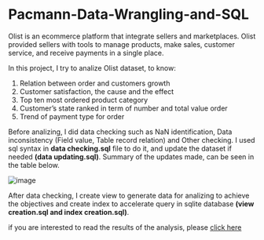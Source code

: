 # Pacmann-Data-Wrangling-and-SQL

Olist is an ecommerce platform that integrate sellers and marketplaces. 
Olist provided sellers with tools to manage products, make sales, customer service, and receive payments in a single place.

In this project, I try to analize Olist dataset, to know:

1. Relation between order and customers growth
2. Customer satisfaction, the cause and the effect 
3. Top ten most ordered product category
4. Customer’s state ranked in term of number and total value order
5. Trend of payment type for order

Before analizing, I did data checking such as NaN identification, Data inconsistency (Field value, Table record relation) and Other checking. 
I used sql syntax in <b>data checking.sql</b> file to  do it, and update the dataset if needed <b>(data updating.sql)</b>. 
Summary of the updates made, can be seen in the table below.

![image](https://user-images.githubusercontent.com/116284597/216281775-0bacbc14-1af2-4525-8224-26e9cac17ca3.png)

After data checking, I create view to generate data for analizing to achieve the objectives 
and create index to accelerate query in sqlite database <b>(view creation.sql and index creation.sql)</b>.

if you are interested to read the results of the analysis, please <a href="https://medium.com/@mohamad.baidowi/pacmann-data-wrangling-sql-project-181643a96476" >click here</a>
